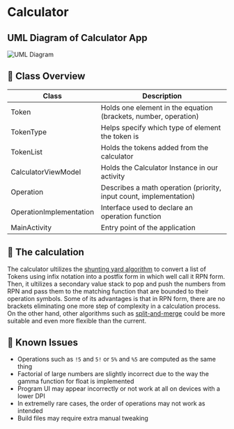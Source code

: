 # Calculator

## UML Diagram of Calculator App
![UML Diagram](https://i.imgur.com/eej4nem.png)

## 👀 Class Overview 

| Class                   | Description                                                        |
|-------------------------|--------------------------------------------------------------------|
| Token                   | Holds one element in the equation (brackets, number, operation)    |
| TokenType               | Helps specify which type of element the token is                   |
| TokenList               | Holds the tokens added from the calculator                         |
| CalculatorViewModel     | Holds the Calculator Instance in our activity                      |
| Operation               | Describes a math operation (priority, input count, implementation) |
| OperationImplementation | Interface used to declare an operation function                    |
| MainActivity            | Entry point of the application                                     |

## 🧮 The calculation

The calculator ultilizes the [shunting yard algorithm](https://en.wikipedia.org/wiki/Shunting-yard_algorithm) to convert a list of Tokens using infix notation into a postfix form in which well call it RPN form. Then, it ultilizes a secondary value stack to pop and push the numbers from RPN and pass them to the matching function that are bounded to their operation symbols. Some of its advantages is that in RPN form, there are no brackets eliminating one more step of complexity in a calculation process. On the other hand, other algorithms such as [split-and-merge](https://www.thinkmind.org/articles/icsea_2016_12_20_10065.pdf) could be more suitable and even more flexible than the current.

## 🐛 Known Issues

- Operations such as `!5` and `5!` or `5%` and `%5` are computed as the same thing
- Factorial of large numbers are slightly incorrect due to the way the gamma function for float is implemented
- Program UI may appear incorrectly or not work at all on devices with a lower DPI
- In extremelly rare cases, the order of operations may not work as intended
- Build files may require extra manual tweaking
